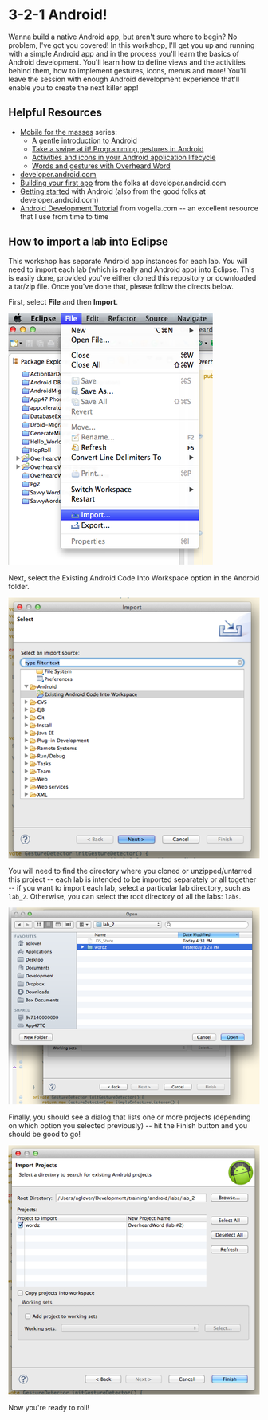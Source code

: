 # 3-2-1 Android! 

Wanna build a native Android app, but aren't sure where to begin? No problem, I've got you covered! In this workshop, I'll get you up and running with a simple Android app and in the process you'll learn the basics of Android development. You'll learn how to define views and the activities behind them, how to implement gestures, icons, menus and more! You'll leave the session with enough Android development experience that'll enable you to create the next killer app! 

## 

## Helpful Resources
  
  * [Mobile for the masses](http://www.ibm.com/developerworks/views/java/libraryview.jsp?site_id=1&contentarea_by=Java&sort_by=Date&sort_order=2&start=1&end=4&topic_by=&product_by=&type_by=All%20Types&show_abstract=true&search_by=mobile%20for%20the%20masses&industry_by=&series_title_by=) series:
    * [A gentle introduction to Android](http://www.ibm.com/developerworks/java/library/j-mobileforthemasses1/index.html)
    * [Take a swipe at it! Programming gestures in Android](http://www.ibm.com/developerworks/java/library/j-mobileforthemasses2/index.html)
    * [Activities and icons in your Android application lifecycle](http://www.ibm.com/developerworks/java/library/j-mobileforthemasses3/index.html)
    * [Words and gestures with Overheard Word](http://www.ibm.com/developerworks/java/library/j-mobileforthemasses4/index.html)
  * [developer.android.com](http://developer.android.com/index.html)
  * [Building your first app](http://developer.android.com/training/basics/firstapp/index.html) from the folks at developer.android.com
  * [Getting started](http://developer.android.com/training/index.html) with Android (also from the good folks at developer.android.com)
  * [Android Development Tutorial](http://www.vogella.com/articles/Android/article.html) from vogella.com -- an excellent resource that I use from time to time


## How to import a lab into Eclipse

This workshop has separate Android app instances for each lab. You will need to import each lab (which is really and Android app) into Eclipse. This is easily done, provided you've either cloned this repository or downloaded a tar/zip file. Once you've done that, please follow the directs below.

First, select __File__ and then __Import__.

![Importing a project](/docs/imgs/step1.png?raw=true)

Next, select the Existing Android Code Into Workspace option in the Android folder.

![Select Existing Android code](/docs/imgs/step2.png?raw=true)

You will need to find the directory where you cloned or unzipped/untarred this project -- each lab is intended to be imported separately or all together -- if you want to import each lab, select a particular lab directory, such as `lab_2`. Otherwise, you can select the root directory of all the labs: `labs`. 

![Find each lab in the labs directory](/docs/imgs/step3.png?raw=true)

Finally, you should see a dialog that lists one or more projects (depending on which option you selected previously) -- hit the Finish button and you should be good to go!

![You should see a project named wordz](/docs/imgs/step4.png?raw=true)

Now you're ready to roll!